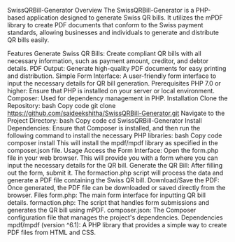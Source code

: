 
SwissQRBill-Generator
Overview
The SwissQRBill-Generator is a PHP-based application designed to generate Swiss QR bills. It utilizes the mPDF library to create PDF documents that conform to the Swiss payment standards, allowing businesses and individuals to generate and distribute QR bills easily.

Features
Generate Swiss QR Bills: Create compliant QR bills with all necessary information, such as payment amount, creditor, and debtor details.
PDF Output: Generate high-quality PDF documents for easy printing and distribution.
Simple Form Interface: A user-friendly form interface to input the necessary details for QR bill generation.
Prerequisites
PHP 7.0 or higher: Ensure that PHP is installed on your server or local environment.
Composer: Used for dependency management in PHP.
Installation
Clone the Repository:
bash
Copy code
git clone https://github.com/saideekshitha/SwissQRBill-Generator.git
Navigate to the Project Directory:
bash
Copy code
cd SwissQRBill-Generator
Install Dependencies:
Ensure that Composer is installed, and then run the following command to install the necessary PHP libraries:
bash
Copy code
composer install
This will install the mpdf/mpdf library as specified in the composer.json file.
Usage
Access the Form Interface:
Open the form.php file in your web browser. This will provide you with a form where you can input the necessary details for the QR bill.
Generate the QR Bill:
After filling out the form, submit it. The formaction.php script will process the data and generate a PDF file containing the Swiss QR bill.
Download/Save the PDF:
Once generated, the PDF file can be downloaded or saved directly from the browser.
Files
form.php: The main form interface for inputting QR bill details.
formaction.php: The script that handles form submissions and generates the QR bill using mPDF.
composer.json: The Composer configuration file that manages the project's dependencies.
Dependencies
mpdf/mpdf (version ^6.1): A PHP library that provides a simple way to create PDF files from HTML and CSS.
